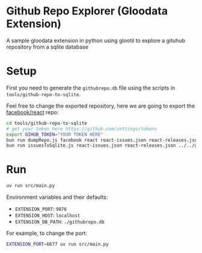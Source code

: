 # Github Repo Explorer (Gloodata Extension)

A sample gloodata extension in python using glootil to explore a gituhub repository from a sqlite database

# Setup

First you need to generate the `githubrepo.db` file using the scripts in `tools/github-repo-to-sqlite`.

Feel free to change the exported repository, here we are going to export the [facebook/react](https://github.com/facebook/react) repo:

```sh
cd tools/github-repo-to-sqlite
# get your token here https://github.com/settings/tokens
export GIHUB_TOKEN="YOUR TOKEN HERE"
bun run dumpRepo.js facebook react react-issues.json react-releases.json
bun run issuesToSqlite.js react-issues.json react-releases.json ../../githubrepo.db
```

# Run

```sh
uv run src/main.py
```

Environment variables and their defaults:

- `EXTENSION_PORT`: `9876`
- `EXTENSION_HOST`: `localhost`
- `EXTENSION_DB_PATH`: `./githubrepo.db`

For example, to change the port:

```sh
EXTENSION_PORT=6677 uv run src/main.py
```
